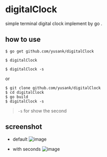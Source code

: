 # digitalClock
simple terminal digital clock implement by go .

## how to use

``` shell
$ go get github.com/yusank/digitalClock

$ digitalClock

$ digitalClock -s
```

or

``` shell
$ git clone github.com/yusank/digitalClock
$ cd digitalClock
$ go build
$ digitalClock -s
```

> `-s` for show the second

## screenshot

- default
![image](https://github.com/yusank/digitalClock/blob/master/digitalClock.png)

- with seconds
![image](https://github.com/yusank/digitalClock/blob/master/digitalClock-s.png)
